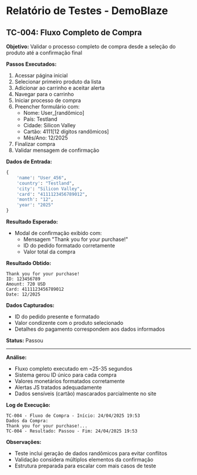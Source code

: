 # Relatório de Testes - DemoBlaze

## TC-004: Fluxo Completo de Compra

**Objetivo:** Validar o processo completo de compra desde a seleção do produto até a confirmação final

**Passos Executados:**
1. Acessar página inicial
2. Selecionar primeiro produto da lista
3. Adicionar ao carrinho e aceitar alerta
4. Navegar para o carrinho
5. Iniciar processo de compra
6. Preencher formulário com:
   - Nome: User_[randômico]
   - País: Testland
   - Cidade: Silicon Valley
   - Cartão: 4111[12 dígitos randômicos]
   - Mês/Ano: 12/2025
7. Finalizar compra
8. Validar mensagem de confirmação

**Dados de Entrada:**
```python
{
    'name': "User_456",
    'country': "Testland", 
    'city': "Silicon Valley",
    'card': "4111123456789012",
    'month': "12",
    'year': "2025"
}
```

**Resultado Esperado:**
- Modal de confirmação exibido com:
  - Mensagem "Thank you for your purchase!"
  - ID do pedido formatado corretamente
  - Valor total da compra

**Resultado Obtido:**
```
Thank you for your purchase!
ID: 123456789
Amount: 720 USD
Card: 4111123456789012
Date: 12/2025
```

**Dados Capturados:**
- ID do pedido presente e formatado
- Valor condizente com o produto selecionado
- Detalhes do pagamento correspondem aos dados informados

**Status:** Passou

---

**Análise:**
- Fluxo completo executado em ~25-35 segundos
- Sistema gerou ID único para cada compra
- Valores monetários formatados corretamente
- Alertas JS tratados adequadamente
- Dados sensíveis (cartão) mascarados parcialmente no site

**Log de Execução:**
```
TC-004 - Fluxo de Compra - Início: 24/04/2025 19:53
Dados da Compra:
Thank you for your purchase!...
TC-004 - Resultado: Passou - Fim: 24/04/2025 19:53
```

**Observações:**
- Teste inclui geração de dados randômicos para evitar conflitos
- Validação considera múltiplos elementos da confirmação
- Estrutura preparada para escalar com mais casos de teste